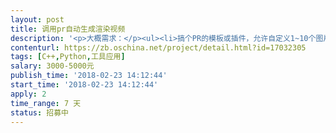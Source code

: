 ```yaml
---                
layout: post       
title: 调用pr自动生成渲染视频           
description: '<p>大概需求：</p><ul><li>搞个PR的模板或插件，允许自定义1~10个图片、视频、字幕，然后调用PR剪辑软件，生成一段视频</li><li>主要应用场景是，完善前端后，用户上传一些素材，通过PR模板，自动生成一段视频，需要能在win服务器上稳定跑&nbsp;</li><li>参考的网站&nbsp;https://aimeike.tv</li></ul><p><br></p><p>需要要点：</p><ul><li>允许用户自定义图片、视频、字幕数量、顺序，例如用户上传2张照片、1段视频、1个字幕；或上传1张照片、2段视频，3个字幕，均可以生成视频；</li><li>需要能在win服务器上稳定运行。</li></ul>'     
contenturl: https://zb.oschina.net/project/detail.html?id=17032305      
tags: [C++,Python,工具应用]            
salary: 3000-5000元          
publish_time: '2018-02-23 14:12:44'         
start_time: '2018-02-23 14:12:44'           
apply: 2                   
time_range: 7 天              
status: 招募中                  
---                 
```

